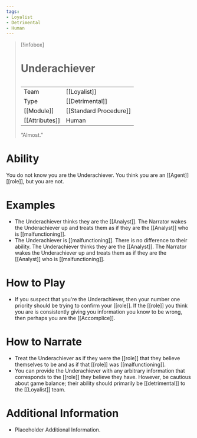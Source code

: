 ```yaml
---
tags:
- Loyalist
- Detrimental
- Human
---
```

> [!infobox]
> # Underachiever
> ######
> |  |  |
> | ---- | ---- |
> | Team | [[Loyalist]] |
> | Type | [[Detrimental]] |
> | [[Module]] | [[Standard Procedure]] |
> | [[Attributes]] | Human |
>  “Almost.”
# Ability
You do not know you are the Underachiever. You think you are an [[Agent]] [[role]], but you are not.

# Examples
- The Underachiever thinks they are the [[Analyst]]. The Narrator wakes the Underachiever up and treats them as if they are the [[Analyst]] who is [[malfunctioning]].
- The Underachiever is [[malfunctioning]]. There is no difference to their ability. The Underachiever thinks they are the [[Analyst]]. The Narrator wakes the Underachiever up and treats them as if they are the [[Analyst]] who is [[malfunctioning]].

# How to Play
- If you suspect that you're the Underachiever, then your number one priority should be trying to confirm your [[role]]. If the [[role]] you think you are is consistently giving you information you know to be wrong, then perhaps you are the [[Accomplice]].

# How to Narrate
- Treat the Underachiever as if they were the [[role]] that they believe themselves to be and as if that [[role]] was [[malfunctioning]].
- You can provide the Underachiever with any arbitrary information that corresponds to the [[role]] they believe they have. However, be cautious about game balance; their ability should primarily be [[detrimental]] to the [[Loyalist]] team.

# Additional Information
- Placeholder Additional Information.